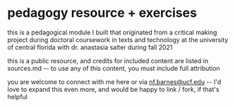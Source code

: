 # pedagogy resource + exercises

this is a pedagogical module I built that originated from a critical making project during doctoral coursework in texts and technology at the university of central florida with dr. anastasia salter during fall 2021

this is a public resource, and credits for included content are listed in sources.md -- to use any of this content, you must include full attribution

you are welcome to connect with me here or via nf.barnes@ucf.edu -- I'd love to expand this even more, and would be happy to link / fork, if that's helpful


